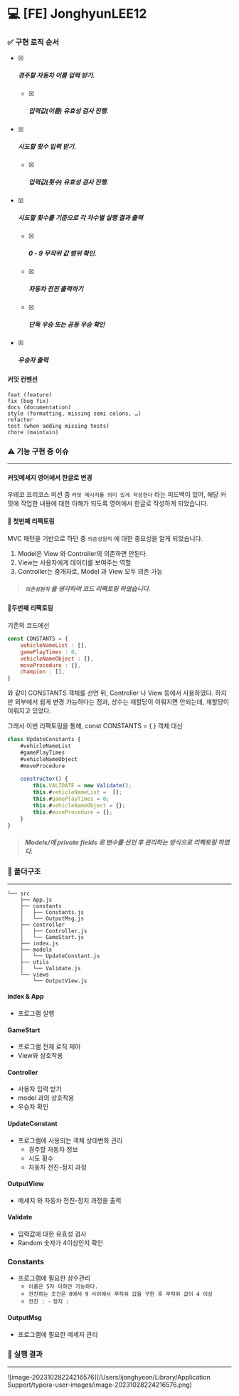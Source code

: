 # :computer: [FE] JonghyunLEE12

###  

### :white_check_mark: 구현 로직 순서

- [x] ##### 경주할 자동차 이름 입력 받기.

  - [x] ##### 입력값(이름) 유효성 검사 진행.

- [x] ##### 시도할 횟수 입력 받기.

  - [x] ##### 입력값(횟수) 유효성 검사 진행.

- [x] ##### 시도할 횟수를 기준으로 각 차수별 실행 결과 출력

  - [x] ##### 0 - 9 무작위 값 범위 확인.

  - [x] ##### 자동차 전진 출력하기

  - [x] ##### 단독 우승 또는 공동 우승 확인

- [x] ##### 우승자 출력



#### 커밋 컨벤션

```
feat (feature)
fix (bug fix)
docs (documentation)
style (formatting, missing semi colons, …)
refactor
test (when adding missing tests)
chore (maintain)
```



### :warning: 기능 구현 중 이슈

----



#### 커밋메세지 영어에서 한글로 변경

우테코 프리코스 미션 중 `커밋 메시지를 의미 있게 작성한다` 라는 피드백이 있어,
해당 커밋에 작업한 내용에 대한 이해가 되도록 영어에서 한글로 작성하게 되었습니다.



#### :wrench: 첫번째 리팩토링

MVC 패턴을 기반으로 하던 중  `의존성원칙` 에 대한 중요성을 알게 되었습니다.

1. Model은 View 와 Controller의 의존하면 안된다.
2. View는 사용자에게 데이터를 보여주는 역할
3. Controller는 중개자로, Model 과 View 모두 의존 가능



> ##### `의존성원칙` 을 생각하며 코드 리팩토링 하였습니다.



#### :wrench:두번째 리팩토링

기존의 코드에선 

```js
const CONSTANTS = {
    vehicleNameList : [],
    gamePlayTimes : 0,
    vehicleNameObject : {},
    moveProcedure : {},
    champion : [],
}
```

와 같이 CONSTANTS 객체를 선언 뒤, Controller 나 View 등에서 사용하였다.
하지만 외부에서 쉽게 변경 가능하다는 점과, 상수는 재할당이 이뤄지면 안되는데,
재할당이 이뤄지고 있었다.

그래서 이번 리팩토링을 통해, const CONSTANTS = { } 객체 대신

```js
class UpdateConstants {
    #vehicleNameList
    #gamePlayTimes
    #vehicleNameObject
    #moveProcedure
    
    constructor() {
        this.VALIDATE = new Validate();
        this.#vehicleNameList =  [];
        this.#gamePlayTimes = 0;
        this.#vehicleNameObject = {};
        this.#moveProcedure = {};
    }
}
```

> ##### Models/에 private fields 로 변수를 선언 후 관리하는 방식으로 리팩토링 하였다.



### :file_folder: 폴더구조

------



```
└── src
    ├── App.js
    ├── constants
    │   ├── Constants.js
    │   └── OutputMsg.js
    ├── controller
    │   ├── Controller.js
    │   └── GameStart.js
    ├── index.js
    ├── models
    │   └── UpdateConstant.js
    ├── utils
    │   └── Validate.js
    └── views
        └── OutputView.js
```



#### index & App

- 프로그램 실행

#### GameStart

- 프로그램 전제 로직 제어
- View와 상호작용

#### Controller

- 사용자 입력 받기
- model 과의 상호작용
- 우승자 확인

#### UpdateConstant

- 프로그램에 사용되는 객체 상태변화 관리
  - 경주할 자동차 정보
  - 시도 횟수
  - 자동차 전진-정지 과정

#### OutputView

- 메세지 와 자동차 전진-정지 과정을 출력

#### Validate

- 입력값에 대한 유효성 검사
- Random 숫자가 4이상인지 확인

### Constants

- 프로그램에 필요한 상수관리
  - `이름은 5자 이하만 가능하다.`
  - `전진하는 조건은 0에서 9 사이에서 무작위 값을 구한 후 무작위 값이 4 이상`
  - `전진 : -` `정지 : `

#### OutputMsg

- 프로그램에 필요한 메세지 관리



### :rocket: 실행 결과

---



![image-20231028224216576](/Users/ijonghyeon/Library/Application Support/typora-user-images/image-20231028224216576.png)

